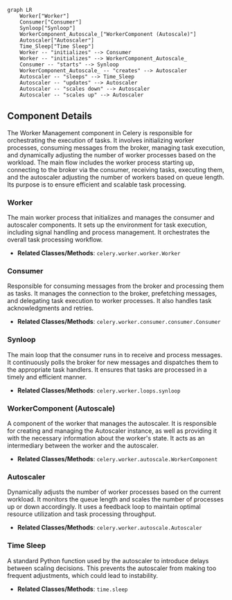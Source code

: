 ```mermaid
graph LR
    Worker["Worker"]
    Consumer["Consumer"]
    Synloop["Synloop"]
    WorkerComponent_Autoscale_["WorkerComponent (Autoscale)"]
    Autoscaler["Autoscaler"]
    Time_Sleep["Time Sleep"]
    Worker -- "initializes" --> Consumer
    Worker -- "initializes" --> WorkerComponent_Autoscale_
    Consumer -- "starts" --> Synloop
    WorkerComponent_Autoscale_ -- "creates" --> Autoscaler
    Autoscaler -- "sleeps" --> Time_Sleep
    Autoscaler -- "updates" --> Autoscaler
    Autoscaler -- "scales down" --> Autoscaler
    Autoscaler -- "scales up" --> Autoscaler
```

## Component Details

The Worker Management component in Celery is responsible for orchestrating the execution of tasks. It involves initializing worker processes, consuming messages from the broker, managing task execution, and dynamically adjusting the number of worker processes based on the workload. The main flow includes the worker process starting up, connecting to the broker via the consumer, receiving tasks, executing them, and the autoscaler adjusting the number of workers based on queue length. Its purpose is to ensure efficient and scalable task processing.

### Worker
The main worker process that initializes and manages the consumer and autoscaler components. It sets up the environment for task execution, including signal handling and process management. It orchestrates the overall task processing workflow.
- **Related Classes/Methods**: `celery.worker.worker.Worker`

### Consumer
Responsible for consuming messages from the broker and processing them as tasks. It manages the connection to the broker, prefetching messages, and delegating task execution to worker processes. It also handles task acknowledgments and retries.
- **Related Classes/Methods**: `celery.worker.consumer.consumer.Consumer`

### Synloop
The main loop that the consumer runs in to receive and process messages. It continuously polls the broker for new messages and dispatches them to the appropriate task handlers. It ensures that tasks are processed in a timely and efficient manner.
- **Related Classes/Methods**: `celery.worker.loops.synloop`

### WorkerComponent (Autoscale)
A component of the worker that manages the autoscaler. It is responsible for creating and managing the Autoscaler instance, as well as providing it with the necessary information about the worker's state. It acts as an intermediary between the worker and the autoscaler.
- **Related Classes/Methods**: `celery.worker.autoscale.WorkerComponent`

### Autoscaler
Dynamically adjusts the number of worker processes based on the current workload. It monitors the queue length and scales the number of processes up or down accordingly. It uses a feedback loop to maintain optimal resource utilization and task processing throughput.
- **Related Classes/Methods**: `celery.worker.autoscale.Autoscaler`

### Time Sleep
A standard Python function used by the autoscaler to introduce delays between scaling decisions. This prevents the autoscaler from making too frequent adjustments, which could lead to instability.
- **Related Classes/Methods**: `time.sleep`
